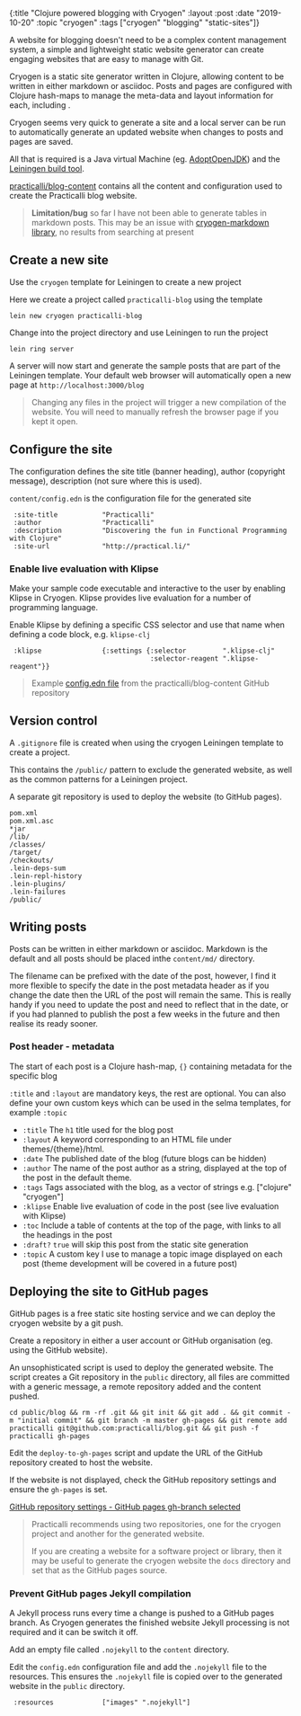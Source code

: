 {:title "Clojure powered blogging with Cryogen"
 :layout :post
 :date "2019-10-20"
 :topic "cryogen"
 :tags  ["cryogen" "blogging" "static-sites"]}


A website for blogging doesn't need to be a complex content management system, a simple and lightweight static website generator can create engaging websites that are easy to manage with Git.

Cryogen is a static site generator written in Clojure, allowing content to be written in either markdown or asciidoc.  Posts and pages are configured with Clojure hash-maps to manage the meta-data and layout information for each, including .

Cryogen seems very quick to generate a site and a local server can be run to automatically generate an updated website when changes to posts and pages are saved.

All that is required is a Java virtual Machine (eg. [AdoptOpenJDK](https://adoptopenjdk.net/)) and the [Leiningen build tool](https://leiningen.org/).

[practicalli/blog-content](https://github.com/practicalli/blog-content/blob/master/content/config.edn) contains all the content and configuration used to create the Practicalli blog website.

> **Limitation/bug** so far I have not been able to generate tables in markdown posts.  This may be an issue with [cryogen-markdown library](https://github.com/cryogen-project/cryogen-markdown), no results from searching at present

## Create a new site

Use the `cryogen` template for Leiningen to create a new project

Here we create a project called `practicalli-blog` using the template

```
lein new cryogen practicalli-blog
```

Change into the project directory and use Leiningen to run the project

```
lein ring server
```

A server will now start and generate the sample posts that are part of the Leiningen template.  Your default web browser will automatically open a new page at `http://localhost:3000/blog`

> Changing any files in the project will trigger a new compilation of the website.  You will need to manually refresh the browser page if you kept it open.

## Configure the site

The configuration defines the site title (banner heading), author (copyright message), description (not sure where this is used).

`content/config.edn` is the configuration file for the generated site

```
 :site-title           "Practicalli"
 :author               "Practicalli"
 :description          "Discovering the fun in Functional Programming with Clojure"
 :site-url             "http://practical.li/"
```


### Enable live evaluation with Klipse

Make your sample code executable and interactive to the user by enabling Klipse in Cryogen. Klipse provides live evaluation for a number of programming language.

Enable Klipse by defining a specific CSS selector and use that name when defining a code block, e.g. ```klipse-clj```

```
 :klipse               {:settings {:selector         ".klipse-clj"
                                   :selector-reagent ".klipse-reagent"}}
```

> Example [config.edn file](https://github.com/practicalli/blog-content/blob/master/content/config.edn) from the practicalli/blog-content GitHub repository


## Version control

A `.gitignore` file is created when using the cryogen Leiningen template to create a project.

This contains the `/public/` pattern to exclude the generated website, as well as the common patterns for a Leiningen project.

A separate git repository is used to deploy the website (to GitHub pages).

```
pom.xml
pom.xml.asc
*jar
/lib/
/classes/
/target/
/checkouts/
.lein-deps-sum
.lein-repl-history
.lein-plugins/
.lein-failures
/public/
```


## Writing posts

Posts can be written in either markdown or asciidoc.  Markdown is the default and all posts should be placed inthe `content/md/` directory.

The filename can be prefixed with the date of the post, however, I find it more flexible to specify the date in the post metadata header as if you change the date then the URL of the post will remain the same.  This is really handy if you need to update the post and need to reflect that in the date, or if you had planned to publish the post a few weeks in the future and then realise its ready sooner.

### Post header - metadata

The start of each post is a Clojure hash-map, `{}` containing metadata for the specific blog

`:title` and `:layout` are mandatory keys, the rest are optional.  You can also define your own custom keys which can be used in the selma templates, for example `:topic`

* `:title`   The `h1` title used for the blog post
* `:layout`  A keyword corresponding to an HTML file under themes/{theme}/html.
* `:date`    The published date of the blog  (future blogs can be hidden)
* `:author`  The name of the post author as a string, displayed at the top of the post in the default theme.
* `:tags`    Tags associated with the blog, as a vector of strings e.g. ["clojure" "cryogen"]
* `:klipse`  Enable live evaluation of code in the post (see live evaluation with Klipse)
* `:toc`     Include a table of contents at the top of the page, with links to all the headings in the post
* `:draft?`  `true` will skip this post from the static site generation
* `:topic`   A custom key I use to manage a topic image displayed on each post (theme development will be covered in a future post)


## Deploying the site to GitHub pages

GitHub pages is a free static site hosting service and we can deploy the cryogen website by a git push.

Create a repository in either a user account or GitHub organisation (eg. using the GitHub website).

An unsophisticated script is used to deploy the generated website.  The script creates a Git repository in the `public` directory, all files are committed with a generic message, a remote repository added and the content pushed.

```
cd public/blog && rm -rf .git && git init && git add . && git commit -m "initial commit" && git branch -m master gh-pages && git remote add practicalli git@github.com:practicalli/blog.git && git push -f practicalli gh-pages
```

Edit the `deploy-to-gh-pages` script and update the URL of the GitHub repository created to host the website.

If the website is not displayed, check the GitHub repository settings and ensure the `gh-pages` is set.

[GitHub repository settings - GitHub pages gh-branch selected](/images/github-settings-github-pages-gh-pages-branch.png)

> Practicalli recommends using two repositories, one for the cryogen project and another for the generated website.
>
> If you are creating a website for a software project or library, then it may be useful to generate the cryogen website the `docs` directory and set that as the GitHub pages source.

### Prevent GitHub pages Jekyll compilation

A Jekyll process runs every time a change is pushed to a GitHub pages branch.  As Cryogen generates the finished website Jekyll processing is not required and it can be switch it off.

Add an empty file called `.nojekyll` to the `content` directory.

Edit the `config.edn` configuration file and add the `.nojekyll` file to the resources.  This ensures the `.nojekyll` file is copied over to the generated website in the `public` directory.

```
 :resources            ["images" ".nojekyll"]
```
